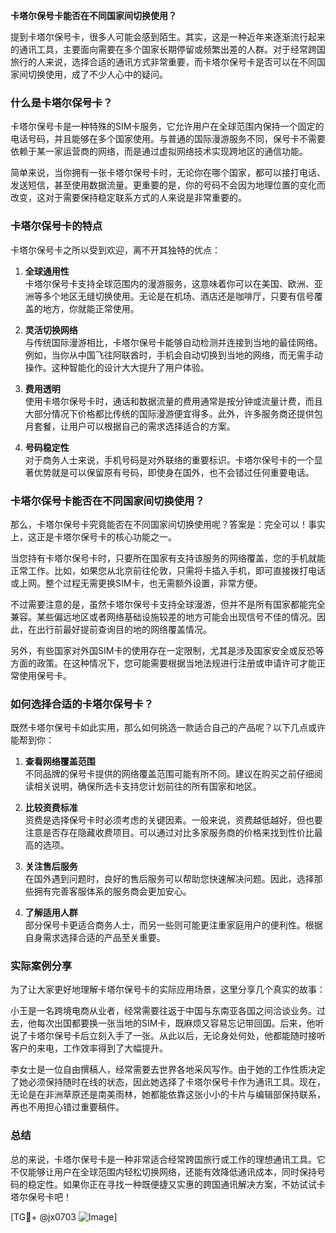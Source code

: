 **卡塔尔保号卡能否在不同国家间切换使用？**

提到卡塔尔保号卡，很多人可能会感到陌生。其实，这是一种近年来逐渐流行起来的通讯工具，主要面向需要在多个国家长期停留或频繁出差的人群。对于经常跨国旅行的人来说，选择合适的通讯方式非常重要，而卡塔尔保号卡是否可以在不同国家间切换使用，成了不少人心中的疑问。

### 什么是卡塔尔保号卡？

卡塔尔保号卡是一种特殊的SIM卡服务，它允许用户在全球范围内保持一个固定的电话号码，并且能够在多个国家使用。与普通的国际漫游服务不同，保号卡不需要依赖于某一家运营商的网络，而是通过虚拟网络技术实现跨地区的通信功能。

简单来说，当你拥有一张卡塔尔保号卡时，无论你在哪个国家，都可以接打电话、发送短信，甚至使用数据流量。更重要的是，你的号码不会因为地理位置的变化而改变，这对于需要保持稳定联系方式的人来说是非常重要的。

### 卡塔尔保号卡的特点

卡塔尔保号卡之所以受到欢迎，离不开其独特的优点：

1. **全球通用性**  
   卡塔尔保号卡支持全球范围内的漫游服务，这意味着你可以在美国、欧洲、亚洲等多个地区无缝切换使用。无论是在机场、酒店还是咖啡厅，只要有信号覆盖的地方，你就能正常使用。

2. **灵活切换网络**  
   与传统国际漫游相比，卡塔尔保号卡能够自动检测并连接到当地的最佳网络。例如，当你从中国飞往阿联酋时，手机会自动切换到当地的网络，而无需手动操作。这种智能化的设计大大提升了用户体验。

3. **费用透明**  
   使用卡塔尔保号卡时，通话和数据流量的费用通常是按分钟或流量计费，而且大部分情况下价格都比传统的国际漫游便宜得多。此外，许多服务商还提供包月套餐，让用户可以根据自己的需求选择适合的方案。

4. **号码稳定性**  
   对于商务人士来说，手机号码是对外联络的重要标识。卡塔尔保号卡的一个显著优势就是可以保留原有号码，即使身在国外，也不会错过任何重要电话。

### 卡塔尔保号卡能否在不同国家间切换使用？

那么，卡塔尔保号卡究竟能否在不同国家间切换使用呢？答案是：完全可以！事实上，这正是卡塔尔保号卡的核心功能之一。

当您持有卡塔尔保号卡时，只要所在国家有支持该服务的网络覆盖，您的手机就能正常工作。比如，如果您从北京前往伦敦，只需将卡插入手机，即可直接拨打电话或上网。整个过程无需更换SIM卡，也无需额外设置，非常方便。

不过需要注意的是，虽然卡塔尔保号卡支持全球漫游，但并不是所有国家都能完全兼容。某些偏远地区或者网络基础设施较差的地方可能会出现信号不佳的情况。因此，在出行前最好提前查询目的地的网络覆盖情况。

另外，有些国家对外国SIM卡的使用存在一定限制，尤其是涉及国家安全或反恐等方面的政策。在这种情况下，您可能需要根据当地法规进行注册或申请许可才能正常使用保号卡。

### 如何选择合适的卡塔尔保号卡？

既然卡塔尔保号卡如此实用，那么如何挑选一款适合自己的产品呢？以下几点或许能帮到你：

1. **查看网络覆盖范围**  
   不同品牌的保号卡提供的网络覆盖范围可能有所不同。建议在购买之前仔细阅读相关说明，确保所选卡支持您计划前往的所有国家和地区。

2. **比较资费标准**  
   资费是选择保号卡时必须考虑的关键因素。一般来说，资费越低越好，但也要注意是否存在隐藏收费项目。可以通过对比多家服务商的价格来找到性价比最高的选项。

3. **关注售后服务**  
   在国外遇到问题时，良好的售后服务可以帮助您快速解决问题。因此，选择那些拥有完善客服体系的服务商会更加安心。

4. **了解适用人群**  
   部分保号卡更适合商务人士，而另一些则可能更注重家庭用户的便利性。根据自身需求选择合适的产品至关重要。

### 实际案例分享

为了让大家更好地理解卡塔尔保号卡的实际应用场景，这里分享几个真实的故事：

小王是一名跨境电商从业者，经常需要往返于中国与东南亚各国之间洽谈业务。过去，他每次出国都要换一张当地的SIM卡，既麻烦又容易忘记带回国。后来，他听说了卡塔尔保号卡后立刻入手了一张。从此以后，无论身处何处，他都能随时接听客户的来电，工作效率得到了大幅提升。

李女士是一位自由撰稿人，经常需要去世界各地采风写作。由于她的工作性质决定了她必须保持随时在线的状态，因此她选择了卡塔尔保号卡作为通讯工具。现在，无论是在非洲草原还是南美雨林，她都能依靠这张小小的卡片与编辑部保持联系，再也不用担心错过重要稿件。

### 总结

总的来说，卡塔尔保号卡是一种非常适合经常跨国旅行或工作的理想通讯工具。它不仅能够让用户在全球范围内轻松切换网络，还能有效降低通讯成本，同时保持号码的稳定性。如果你正在寻找一种既便捷又实惠的跨国通讯解决方案，不妨试试卡塔尔保号卡吧！

[TG💪+ @jx0703 ![Image](https://github.com/user-attachments/assets/dbca1d08-cadb-493c-b0ec-ad6f7a83f270)]